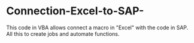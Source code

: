 # Connection-Excel-to-SAP-
This code in VBA allows connect a macro in "Excel" with the code in SAP. All this to create jobs and automate functions.
